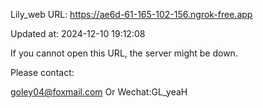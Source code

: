 Lily_web URL: https://ae6d-61-165-102-156.ngrok-free.app

Updated at: 2024-12-10 19:12:08

If you cannot open this URL, the server might be down.

Please contact: 

goley04@foxmail.com Or Wechat:GL_yeaH